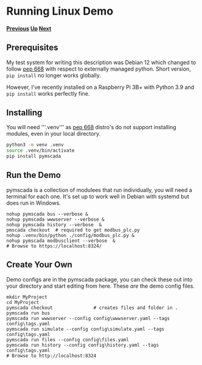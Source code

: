 #  Running Linux Demo
#### [Previous](./windows_demo.md) [Up](./README.md) [Next](./module_list.md)
## Prerequisites
My test system for writing this description was Debian 12 which changed
to follow [pep 668](https://peps.python.org/pep-0668/) with respect to
externally managed python. Short version, ```pip install``` no longer
works globally.

However, I've recently installed on a Raspberry Pi 3B+ with Python 3.9 and ```pip install``` works perfectly fine.


## Installing

You will need '''.venv''' as [pep 668](https://peps.python.org/pep-0668/) distro's do not support installing modules, even in
your local directory.
```bash
python3 -m venv .venv
source .venv/bin/activate
pip install pymscada
```

## Run the Demo
pymscada is a collection of modulees that run individually, you will need a terminal
for each one. It's set up to work well in Debian with systemd but does run in Windows.

```shell
nohup pymscada bus --verbose &
nohup pymscada wwwserver --verbose &
nohup pymscada history --verbose  &
pmscada checkout  # required to get modbus_plc.py
nohup .venv/bin/python ./config/modbus_plc.py &
nohup pymscada modbusclient --verbose  &
# Browse to https://localhost:8324/
```

## Create Your Own
Demo configs are in the pymscada package, you can check these out into your directory
and start editing from here. These _are_ the demo config files.

```shell
mkdir MyProject
cd MyProject
pymscada checkout               # creates files and folder in .
pymscada run bus
pymscada run wwwserver --config config\wwwserver.yaml --tags config\tags.yaml
pymscada run simulate --config config\simulate.yaml --tags config\tags.yaml
pymscada run files --config config\files.yaml
pymscada run history --config config\history.yaml --tags config\tags.yaml
# Browse to http://localhost:8324
```
